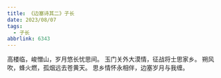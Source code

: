 ```yaml
---
title: 《边塞诗其二》子长
date: 2023/08/07
tags:
  - 子长
abbrlink: 6343
---
```


高楼临，峻憎山，岁月悠长忧思间。
玉门关外大漠情，征战将士思家乡。
朔风吹，蜂火燃，孤烟远去苍黄天。
思乡情怀永相伴，边塞岁月与我缠。
